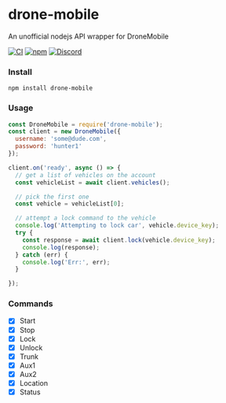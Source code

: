 # drone-mobile

An unofficial nodejs API wrapper for DroneMobile

[![CI](https://img.shields.io/github/workflow/status/Hacksore/drone-mobile/npm)](https://github.com/Hacksore/drone-mobile/actions?query=workflow%3Anpm)
[![npm](https://img.shields.io/npm/v/drone-mobile.svg)](https://www.npmjs.com/package/drone-mobile)
[![Discord](https://img.shields.io/discord/652755205041029120)](https://discord.gg/HwnG8sY)


### Install
```shell
npm install drone-mobile
```

### Usage
```js
const DroneMobile = require('drone-mobile');
const client = new DroneMobile({
  username: 'some@dude.com',
  password: 'hunter1'
});

client.on('ready', async () => {
  // get a list of vehicles on the account
  const vehicleList = await client.vehicles();

  // pick the first one
  const vehicle = vehicleList[0];

  // attempt a lock command to the vehicle
  console.log('Attempting to lock car', vehicle.device_key);
  try {
    const response = await client.lock(vehicle.device_key);
    console.log(response);
  } catch (err) {
    console.log('Err:', err);
  }

});

```

### Commands

- [x] Start
- [x] Stop
- [x] Lock
- [x] Unlock
- [x] Trunk
- [x] Aux1
- [x] Aux2
- [x] Location
- [x] Status
